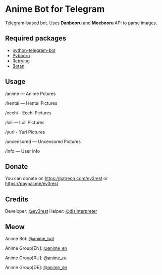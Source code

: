 # Anime Bot for Telegram
Telegram-based bot. Uses **Danbooru** and **Moebooru** API to parse images.
## Required packages
- [python-telegram-bot](https://github.com/python-telegram-bot/python-telegram-bot)
- [Pybooru](https://github.com/LuqueDaniel/pybooru)
- [Retrying](https://github.com/rholder/retrying)
- [Botan](https://github.com/botanio/sdk)

## Usage
/anime — Anime Pctures

/hentai — Hentai Pictures

/ecchi - Ecchi Pictures

/loli — Loli Pictures

/yuri - Yuri Pictures

/uncensored — Uncensored Pictures



/info — User info
## Donate
You can donate on https://patreon.com/ev3rest or https://paypal.me/ev3rest
## Credits
Developer: [@ev3rest](https://t.me/ev3rest)
Helper: [@disinterpreter](https://t.me/disinterpreter)

## Meow
  Anime Bot: [@anime_bot](https://t.me/anime_bot)

  Anime Group[EN]: [@anime_en](https://t.me/anime_en)

  Anime Group[RU]: [@anime_ru](https://t.me/anime_ru)

  Anime Group[DE]: [@anime_de](https://t.me/anime_de)
